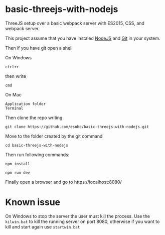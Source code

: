 # basic-threejs-with-nodejs
ThreeJS setup over a basic webpack server with ES2015, CSS, and webpack server

This project assume that you have instaled [NodeJS](https://nodejs.org/it/download/) and [Git](https://git-scm.com/downloads) in your system.

Then if you have git open a shell

On Windows
```
ctrl+r
```
then write
```
cmd
```
On Mac
```
Application folder
Terminal
```

Then clone the repo writing
```
git clone https://github.com/esnho/basic-threejs-with-nodejs.git
```

Move to the folder created by the git command
```
cd basic-threejs-with-nodejs
```

Then run following commands:
```
npm install

npm run dev
```

Finally open a browser and go to https://localhost:8080/

# Known issue
On Windows to stop the server the user must kill the process. Use the `kilwin.bat` to kill the running server on port 8080, otherwise if you want to kill and start again use `startwin.bat`
